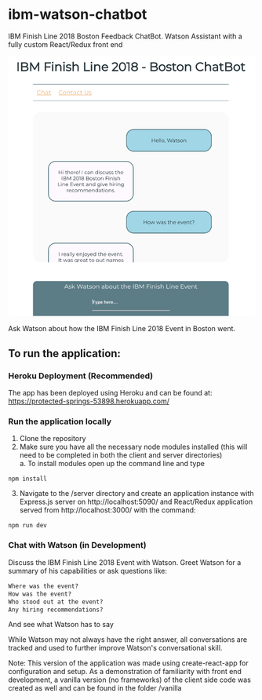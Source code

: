 # ibm-watson-chatbot
IBM Finish Line 2018 Boston Feedback ChatBot.
Watson Assistant with a fully custom React/Redux front end 

![demoIntro](./images/demoIntro.png)

Ask Watson about how the IBM Finish Line 2018 Event in Boston went.

## To run the application:
  ### Heroku Deployment (Recommended)
  The app has been deployed using Heroku and can be found at: https://protected-springs-53898.herokuapp.com/
  
  ### Run the application locally
  1. Clone the repository
  2. Make sure you have all the necessary node modules installed (this will need to be completed in both the client and server      directories)  
   a. To install modules open up the command line and type 
  
    npm install
    
  3. Navigate to the /server directory and create an application instance with Express.js server on http://localhost:5090/ and      React/Redux application served from http://localhost:3000/ with the command:
    
    npm run dev
      
  ### Chat with Watson (in Development)
  Discuss the IBM Finish Line 2018 Event with Watson. Greet Watson for a summary of his capabilities or ask questions like:
    
    Where was the event?
    How was the event?
    Who stood out at the event?
    Any hiring recommendations?
 
  And see what Watson has to say   
  
While Watson may not always have the right answer, all conversations are tracked and used to further improve Watson's conversational skill.






Note: This version of the application was made using create-react-app for configuration and setup. As a demonstration of familiarity with front end development, a vanilla version (no frameworks) of the client side code was created as well and can be found in the folder /vanilla
